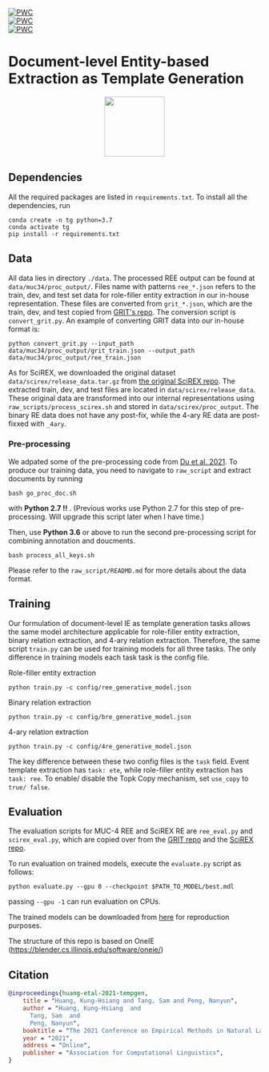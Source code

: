 [![PWC](https://img.shields.io/endpoint.svg?url=https://paperswithcode.com/badge/document-level-entity-based-extraction-as/role-filler-entity-extraction-on-muc-4)](https://paperswithcode.com/sota/role-filler-entity-extraction-on-muc-4?p=document-level-entity-based-extraction-as) </br>
[![PWC](https://img.shields.io/endpoint.svg?url=https://paperswithcode.com/badge/document-level-entity-based-extraction-as/binary-relation-extraction-on-scirex)](https://paperswithcode.com/sota/binary-relation-extraction-on-scirex?p=document-level-entity-based-extraction-as) </br>
[![PWC](https://img.shields.io/endpoint.svg?url=https://paperswithcode.com/badge/document-level-entity-based-extraction-as/4-ary-relation-extraction-on-scirex)](https://paperswithcode.com/sota/4-ary-relation-extraction-on-scirex?p=document-level-entity-based-extraction-as)</br>
# Document-level Entity-based Extraction as Template Generation
<div align="center">
<a href="https://pluslabnlp.github.io/"><img src="https://pluslabnlp.github.io/images/Logos/logo_transparent_background.png" height="120" ></a>
</div>

## Dependencies 

All the required packages are listed in `requirements.txt`. To install all the dependencies, run

```
conda create -n tg python=3.7
conda activate tg
pip install -r requirements.txt
```


## Data

All data lies in directory `./data`. The processed REE output can be found at `data/muc34/proc_output/`. Files name with patterns `ree_*.json` refers to the train, dev, and test set data for role-filler entity extraction in our in-house representation. These files are converted from `grit_*.json`, which are the train, dev, and test copied from [GRIT's repo](https://github.com/xinyadu/grit_doc_event_entity/). The conversion script is `convert_grit.py`. An example of converting GRIT data into our in-house format is:

```
python convert_grit.py --input_path data/muc34/proc_output/grit_train.json --output_path data/muc34/proc_output/ree_train.json
```

As for SciREX, we downloaded the original dataset `data/scirex/release_data.tar.gz` from [the original SciREX repo](https://github.com/allenai/SciREX/tree/master/scirex_dataset). The extracted train, dev, and test files are located in `data/scirex/release_data`. These original data are transformed into our internal representations using `raw_scripts/process_scirex.sh` and stored in `data/scirex/proc_output`. The binary RE data does not have any post-fix, while the 4-ary RE data are post-fixxed with `_4ary`.

### Pre-processing

We adpated some of the pre-processing code from [Du et al. 2021](https://arxiv.org/abs/2008.09249). To produce our training data, you need to navigate to `raw_script` and extract documents by running

```
bash go_proc_doc.sh
```

with __Python 2.7 !!__ . (Previous works use Python 2.7 for this step of pre-processing. Will upgrade this script later when I have time.)

Then, use __Python 3.6__ or above to run the second pre-processing script for combining annotation and doucments. 

```
bash process_all_keys.sh
```

Please refer to the `raw_script/READMD.md` for more details about the data format.


## Training

Our formulation of document-level IE as template generation tasks allows the same model architecture applicable for role-filler entity extraction, binary relation extraction, and 4-ary relation extraction. Therefore, the same script `train.py` can be used for training models for all three tasks. The only difference in training models each task task is the config file.

Role-filler entity extraction
```
python train.py -c config/ree_generative_model.json
```
Binary relation extraction
```
python train.py -c config/bre_generative_model.json
```
4-ary relation extraction
```
python train.py -c config/4re_generative_model.json
```

The key difference between these two config files is the `task` field. Event template extraction has `task: ete`, while role-filler entity extraction has `task: ree`. To enable/ disable the Topk Copy mechanism, set `use_copy` to `true/ false`. 




## Evaluation

The evaluation scripts for MUC-4 REE and SciREX RE are `ree_eval.py` and `scirex_eval.py`, which are copied over from the [GRIT repo](https://github.com/xinyadu/grit_doc_event_entity/) and the [SciREX repo](https://github.com/allenai/SciREX).

To run evaluation on trained models, execute the `evaluate.py` script as follows:
```
python evaluate.py --gpu 0 --checkpoint $PATH_TO_MODEL/best.mdl
```
passing `--gpu -1` can run evaluation on CPUs.

The trained models can be downloaded from [here](https://drive.google.com/drive/folders/1D6-0mM7n3JeqXzspBtNWi6fQC4mJHdSb?usp=sharing) for reproduction purposes.

The structure of this repo is based on OneIE (https://blender.cs.illinois.edu/software/oneie/)

## Citation
```bibtex
@inproceedings{huang-etal-2021-tempgen,
    title = "Huang, Kung-Hsiang and Tang, Sam and Peng, Nanyun",
    author = "Huang, Kung-Hsiang  and
      Tang, Sam  and
      Peng, Nanyun",
    booktitle = "The 2021 Conference on Empirical Methods in Natural Language Processing (EMNLP)",
    year = "2021",
    address = "Online",
    publisher = "Association for Computational Linguistics",
}
```
